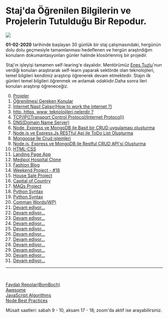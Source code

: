 # Staj'da Öğrenilen Bilgilerin ve Projelerin Tutulduğu Bir Repodur.

![](https://www.businessstudent.com/wp-content/uploads/2018/08/internships.jpg)

**01-02-2020** tarihinde başlayan 30 günlük bir staj çalışmasındaki, hergünün dolu dolu geçmesiyle tamamlanması hedeflenen ve hergün araştırdığım konuların dokumantasyonları günler halinde klosörlenmiş bir projedir.

Staj'ın işleyişi tamamen self-learing'e dayalıdır. Mentörümüz [Enes Tuzlu](https://github.com/hayatbayramolsa)'nun verdiği konuları araştırarak self-learn yaparak sektörde olan teknolojileri, temel bilgileri kendimiz araştırıp öğrenerek devam etmektedir. Stajın ilk günleri temel bilgileri öğrenmek ve anlamak odaklıdır.Daha sonra ileri konuları araştırıp öğreneceğiz.

0. [Projeler](https://github.com/cihatdev/staj/tree/master/Projeler)
1. [Öğrenilmesi Gereken Konular](https://github.com/cihatdev/staj/tree/master/01-02-Pazartesi-%F0%9F%94%A5)
2. [İnternet Nasıl Çalışır(How to work the internet ?)](https://github.com/cihatdev/staj/tree/master/02-02-Sal%C4%B1)
3. [http, https, www, teknolojileri nelerdir ?](https://github.com/cihatdev/staj/tree/master/03-02-%C3%87ar%C5%9Famba)
4. [TCP/IP((Transport Control Protocol/Internet Protocol))](https://github.com/cihatdev/staj/tree/master/04-02-Per%C5%9Fembe)
5. [DNS(Domain Name Server)](https://github.com/cihatdev/staj/tree/master/05-02-Cuma)
6. [Node, Express ve MongoDB ile Basit bir CRUD uygulaması oluşturma](https://github.com/cihatdev/staj/tree/master/06-02-Cumartesi)
7. [Node.js ve Express.Js RESTful Api ile ToDo List Oluşturma](https://github.com/cihatdev/staj/tree/master/07-02-Pazar)
8. [Mongoose İle Crud işlemleri](https://github.com/cihatdev/staj/tree/master/08-02-Pazartesi)
9. [Node.js, Express ve MongoDB ile Restful CRUD API'si Oluşturma](https://github.com/cihatdev/staj/tree/master/09-02-Salı)
10. [HTML-CSS](https://github.com/cihatdev/staj/tree/master/10-02-Çarşamba)
11. [Landing Page App](https://github.com/cihatdev/staj/tree/master/11-02-Perşembe)
12. [Medipol Hospital Clone](https://github.com/cihatdev/staj/tree/master/12-02-Cuma)
13. [Fashion Blog](https://github.com/cihatdev/staj/tree/master/13-02-Cumartesi)
14. [Weekend Project - #16](https://github.com/cihatdev/staj/tree/master/14-02-Pazar)
15. [House Sale Project](https://github.com/cihatdev/staj/tree/master/15-02-Pazartesi)
16. [Capital of Country](https://github.com/cihatdev/staj/tree/master/16-02-Salı)
17. [MAQs Project](https://github.com/cihatdev/staj/tree/master/17-02-Çarşamba)
18. [Python Syntax](https://github.com/cihatdev/staj/tree/master/18-02-Perşembe)
19. [Python Syntax](https://github.com/cihatdev/staj/tree/master/19-02-Cuma)
20. [Comman Words(WP)](https://github.com/cihatdev/staj/tree/master/20-02-Cumartesi)
21. [Devam ediyor...](https://github.com/cihatdev/staj/tree/master/21-02-Pazar)
22. [Devam ediyor...](https://github.com/cihatdev/staj/tree/master/22-02-Pazartesi)
23. [Devam ediyor...](https://github.com/cihatdev/staj/tree/master/23-02-Salı)
24. [Devam ediyor...](https://github.com/cihatdev/staj/tree/master/24-02-Çarşamba)
25. [Devam ediyor...](https://github.com/cihatdev/staj/tree/master/25-02-Perşembe)
26. [Devam ediyor...](https://github.com/cihatdev/staj/tree/master/26-02-Cuma)
27. [Devam ediyor...](https://github.com/cihatdev/staj/tree/master/27-02-Cumartesi)
28. [Devam ediyor...](https://github.com/cihatdev/staj/tree/master/28-02-Pazar)
29. [Devam ediyor...](https://github.com/cihatdev/staj/tree/master/29-02-Pazartesi)
30. [Devam ediyor...](https://github.com/cihatdev/staj/tree/master/30-02-Salı)
31. [Devam ediyor...](https://github.com/cihatdev/staj/tree/master/31-02-Çarşamba)

<hr>
<br>

[Faydalı Repolar(BomBoch)](https://github.com/BomBoch)<br>
[Awesome](https://github.com/sindresorhus/awesome)<br>
[JavaScript Algorithms](https://github.com/trekhleb/javascript-algorithms/blob/master/README.tr-TR.md)<br>
[Node Best Practices](https://github.com/goldbergyoni/nodebestpractices)<br>

Müsait saatleri: sabah 9 - 10, aksam 17 - 18;
zoom'da aktif ise arayabilirsiniz.

